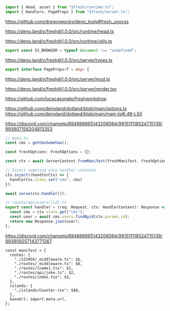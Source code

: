 ```ts

import { Head, asset } from "$fresh/runtime.ts";
import { Handlers, PageProps } from "$fresh/server.ts";


```


https://github.com/dragonwocky/deno_tools#fresh_unocss

https://deno.land/x/fresh@1.0.0/src/runtime/head.ts


https://deno.land/x/fresh@1.0.0/src/runtime/utils.ts
```ts
export const IS_BROWSER = typeof document !== "undefined";
```

https://deno.land/x/fresh@1.0.0/src/server/types.ts
```ts
export interface PageProps<T = any> {
```

https://deno.land/x/fresh@1.0.0/src/server/mod.ts

https://deno.land/x/fresh@1.0.0/src/server/render.tsx

https://github.com/lucacasonato/freshworkshop

https://github.com/denoland/dotland/blob/main/options.ts
https://github.com/denoland/dotland/blob/main/main.ts#L48-L50



https://discord.com/channels/684898665143206084/991511118524715139/993907158204813353
```ts
// main.ts
const cms = getCmsSomehow();

const freshOptions: FreshOptions = {};

const ctx = await ServerContext.fromManifest(freshManifest, freshOptions);

// Inject someting onto handler contexts
ctx.inject((handlerCtx) => {
  handlerCtx.state.set("cms", cms)
});

await serve(ctx.handler());

```

```ts
// routes/api/users/[id].ts
export const handler = (req: Request, ctx: HandlerContext): Response => {
  const cms = ctx.state.get("cms");
  const user = await cms.users.findByid(ctx.params.id);
  return new Response.json(user);
};

```

https://discord.com/channels/684898665143206084/991511118524715139/993959257143771267

```
const manifest = {
  routes: {
    "./123456/_middleware.ts": $$,
    "./routes/_middleware.ts": $0,
    "./routes/[name].tsx": $1,
    "./routes/api/joke.ts": $2,
    "./routes/index.tsx": $3,
  },
  islands: {
    "./islands/Counter.tsx": $$0,
  },
  baseUrl: import.meta.url,
};
```